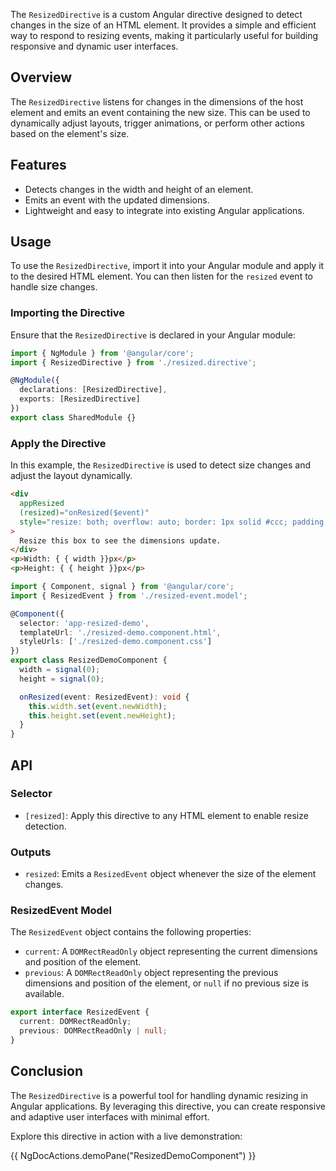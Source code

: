 

The `ResizedDirective` is a custom Angular directive designed to detect changes in the size of an HTML element. It provides a simple and efficient way to respond to resizing events, making it particularly useful for building responsive and dynamic user interfaces.

## Overview

The `ResizedDirective` listens for changes in the dimensions of the host element and emits an event containing the new size. This can be used to dynamically adjust layouts, trigger animations, or perform other actions based on the element's size.

## Features

- Detects changes in the width and height of an element.
- Emits an event with the updated dimensions.
- Lightweight and easy to integrate into existing Angular applications.

## Usage

To use the `ResizedDirective`, import it into your Angular module and apply it to the desired HTML element. You can then listen for the `resized` event to handle size changes.

### Importing the Directive

Ensure that the `ResizedDirective` is declared in your Angular module:

```typescript
import { NgModule } from '@angular/core';
import { ResizedDirective } from './resized.directive';

@NgModule({
  declarations: [ResizedDirective],
  exports: [ResizedDirective]
})
export class SharedModule {}
```

### Apply the Directive

In this example, the `ResizedDirective` is used to detect size changes and adjust the layout dynamically.

```html
<div
  appResized
  (resized)="onResized($event)"
  style="resize: both; overflow: auto; border: 1px solid #ccc; padding: 16px;"
>
  Resize this box to see the dimensions update.
</div>
<p>Width: { { width }}px</p>
<p>Height: { { height }}px</p>
```

```typescript
import { Component, signal } from '@angular/core';
import { ResizedEvent } from './resized-event.model';

@Component({
  selector: 'app-resized-demo',
  templateUrl: './resized-demo.component.html',
  styleUrls: ['./resized-demo.component.css']
})
export class ResizedDemoComponent {
  width = signal(0);
  height = signal(0);

  onResized(event: ResizedEvent): void {
    this.width.set(event.newWidth);
    this.height.set(event.newHeight);
  }
}
```


## API

### Selector

- `[resized]`: Apply this directive to any HTML element to enable resize detection.

### Outputs

- `resized`: Emits a `ResizedEvent` object whenever the size of the element changes.

### ResizedEvent Model

The `ResizedEvent` object contains the following properties:

- `current`: A `DOMRectReadOnly` object representing the current dimensions and position of the element.
- `previous`: A `DOMRectReadOnly` object representing the previous dimensions and position of the element, or `null` if no previous size is available.

```typescript
export interface ResizedEvent {
  current: DOMRectReadOnly;
  previous: DOMRectReadOnly | null;
}
```

## Conclusion

The `ResizedDirective` is a powerful tool for handling dynamic resizing in Angular applications. By leveraging this directive, you can create responsive and adaptive user interfaces with minimal effort.

Explore this directive in action with a live demonstration:

{{ NgDocActions.demoPane("ResizedDemoComponent") }}